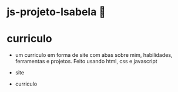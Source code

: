 # js-projeto-Isabela 🎨
# curriculo
* um curriculo em forma de site com abas sobre mim, habilidades, ferramentas e projetos. Feito usando html, css e javascript
* site

* curriculo

 
